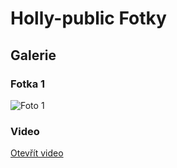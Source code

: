 
# Holly-public Fotky

## Galerie

### Fotka 1
![Foto 1](https://github.com/Michalholly/Holly-public/blob/main/IMG_20250826_17.jpg?raw=true)

### Video
[Otevřít video](https://github.com/Michalholly/Holly-public/blob/main/VID_20250810_143.mp4?raw=true)
